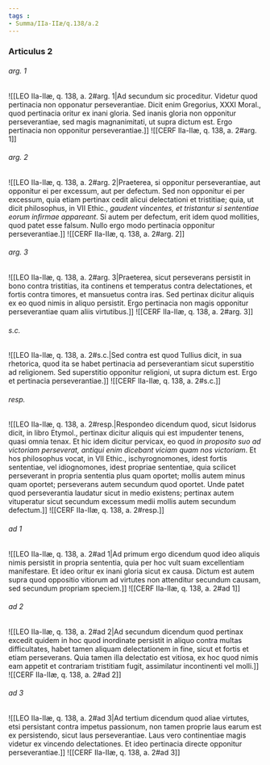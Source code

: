 ```yaml
---
tags : 
- Summa/IIa-IIæ/q.138/a.2
---
```


### Articulus 2

###### arg. 1
![[LEO IIa-IIæ, q. 138, a. 2#arg. 1|Ad secundum sic proceditur. Videtur quod pertinacia non opponatur perseverantiae. Dicit enim Gregorius, XXXI Moral., quod pertinacia oritur ex inani gloria. Sed inanis gloria non opponitur perseverantiae, sed magis magnanimitati, ut supra dictum est. Ergo pertinacia non opponitur perseverantiae.]]
![[CERF IIa-IIæ, q. 138, a. 2#arg. 1]]

###### arg. 2
![[LEO IIa-IIæ, q. 138, a. 2#arg. 2|Praeterea, si opponitur perseverantiae, aut opponitur ei per excessum, aut per defectum. Sed non opponitur ei per excessum, quia etiam pertinax cedit alicui delectationi et tristitiae; quia, ut dicit philosophus, in VII Ethic., *gaudent vincentes, et tristantur si sententiae eorum infirmae appareant*. Si autem per defectum, erit idem quod mollities, quod patet esse falsum. Nullo ergo modo pertinacia opponitur perseverantiae.]]
![[CERF IIa-IIæ, q. 138, a. 2#arg. 2]]

###### arg. 3
![[LEO IIa-IIæ, q. 138, a. 2#arg. 3|Praeterea, sicut perseverans persistit in bono contra tristitias, ita continens et temperatus contra delectationes, et fortis contra timores, et mansuetus contra iras. Sed pertinax dicitur aliquis ex eo quod nimis in aliquo persistit. Ergo pertinacia non magis opponitur perseverantiae quam aliis virtutibus.]]
![[CERF IIa-IIæ, q. 138, a. 2#arg. 3]]

###### s.c.
![[LEO IIa-IIæ, q. 138, a. 2#s.c.|Sed contra est quod Tullius dicit, in sua rhetorica, quod ita se habet pertinacia ad perseverantiam sicut superstitio ad religionem. Sed superstitio opponitur religioni, ut supra dictum est. Ergo et pertinacia perseverantiae.]]
![[CERF IIa-IIæ, q. 138, a. 2#s.c.]]

###### resp.
![[LEO IIa-IIæ, q. 138, a. 2#resp.|Respondeo dicendum quod, sicut Isidorus dicit, in libro Etymol., pertinax dicitur aliquis qui est impudenter tenens, quasi omnia tenax. Et hic idem dicitur pervicax, eo quod *in proposito suo ad victoriam perseverat, antiqui enim dicebant viciam quam nos victoriam*. Et hos philosophus vocat, in VII Ethic., ischyrognomones, idest fortis sententiae, vel idiognomones, idest propriae sententiae, quia scilicet perseverant in propria sententia plus quam oportet; mollis autem minus quam oportet; perseverans autem secundum quod oportet. Unde patet quod perseverantia laudatur sicut in medio existens; pertinax autem vituperatur sicut secundum excessum medii mollis autem secundum defectum.]]
![[CERF IIa-IIæ, q. 138, a. 2#resp.]]

###### ad 1
![[LEO IIa-IIæ, q. 138, a. 2#ad 1|Ad primum ergo dicendum quod ideo aliquis nimis persistit in propria sententia, quia per hoc vult suam excellentiam manifestare. Et ideo oritur ex inani gloria sicut ex causa. Dictum est autem supra quod oppositio vitiorum ad virtutes non attenditur secundum causam, sed secundum propriam speciem.]]
![[CERF IIa-IIæ, q. 138, a. 2#ad 1]]

###### ad 2
![[LEO IIa-IIæ, q. 138, a. 2#ad 2|Ad secundum dicendum quod pertinax excedit quidem in hoc quod inordinate persistit in aliquo contra multas difficultates, habet tamen aliquam delectationem in fine, sicut et fortis et etiam perseverans. Quia tamen illa delectatio est vitiosa, ex hoc quod nimis eam appetit et contrariam tristitiam fugit, assimilatur incontinenti vel molli.]]
![[CERF IIa-IIæ, q. 138, a. 2#ad 2]]

###### ad 3
![[LEO IIa-IIæ, q. 138, a. 2#ad 3|Ad tertium dicendum quod aliae virtutes, etsi persistant contra impetus passionum, non tamen proprie laus earum est ex persistendo, sicut laus perseverantiae. Laus vero continentiae magis videtur ex vincendo delectationes. Et ideo pertinacia directe opponitur perseverantiae.]]
![[CERF IIa-IIæ, q. 138, a. 2#ad 3]]

